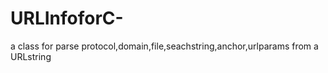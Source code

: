 # URLInfoforC-
a class for parse protocol,domain,file,seachstring,anchor,urlparams from a URLstring
